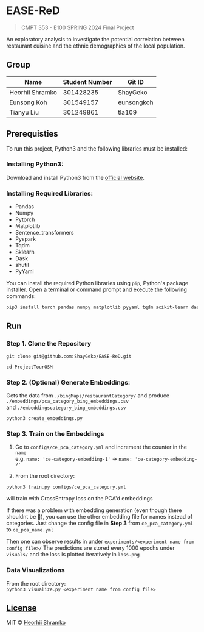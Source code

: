 # EASE-ReD
> CMPT 353 - E100 SPRING 2024 Final Project

An exploratory analysis to investigate the potential correlation between restaurant cuisine and the ethnic demographics of the local population.  

## Group 
| Name | Student Number | Git ID |
|------------------|----------------|-------------|
| Heorhii Shramko|301428235| ShayGeko |
| Eunsong Koh| 301549157 | eunsongkoh|
| Tianyu Liu |301249861|tla109|


## Prerequisties
To run this project, Python3 and the following libraries must be installed:

### Installing Python3:
Download and install Python3 from the [official website](https://www.python.org/downloads/).

### Installing Required Libraries:
- Pandas
- Numpy
- Pytorch
- Matplotlib
- Sentence_transformers
- Pyspark
- Tqdm
- Sklearn
- Dask
- shutil
- PyYaml


You can install the required Python libraries using `pip`, Python's package installer. Open a terminal or command prompt and execute the following commands:

```bash
pip3 install torch pandas numpy matplotlib pyyaml tqdm scikit-learn dask 
```

## Run 
  ### Step 1. Clone the Repository 
  ```
  git clone git@github.com:ShayGeko/EASE-ReD.git
  ```
  ```  
  cd ProjectTourOSM
  ```

  ### Step 2. (Optional) Generate Embeddings:
  Gets the data from ```./bingMaps/restaurantCategory/``` and produce ```./embeddings/pca_category_bing_embeddings.csv```  
  and  ```./embeddingscategory_bing_embeddings.csv```
  
    
    python3 create_embeddings.py
    

  ### Step 3. Train on the Embeddings 
  1) Go to ```configs/ce_pca_category.yml``` and increment the counter in the ```name```  
    e.g. ```name: 'ce-category-embedding-1'``` -> ```name: 'ce-category-embedding-2'```

  2) From the root directory: 
    
    python3 train.py configs/ce_pca_category.yml
    

  will train with CrossEntropy loss on the PCA'd embeddings

If there was a problem with embedding generation (even though there shouldnt be 🙏), you can use the other embedding file for names instead of categories. Just change the config file in **Step 3** from ```ce_pca_category.yml``` to ```ce_pca_name.yml ```

Then one can observe results in under ```experiments/<experiment name from config file>/```
The predictions are stored every 1000 epochs under ```visuals/``` and the loss is plotted iteratively in ```loss.png```


  
  ### Data Visualizations 
  From the root directory:  
      ```python3 visualize.py <experiment name from config file>```

## [License](https://github.com/ShayGeko/ProjectTourOSM/blob/main/LICENSE)
MIT © [Heorhii Shramko](https://github.com/ShayGeko)
